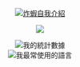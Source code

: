<html>
 <body>
  <p align="center"><a href="https://git.io/typing-svg"><img src="https://readme-typing-svg.herokuapp.com?font=Tourney&size=24&duration=2500&pause=1&color=FFFF00&center=%E7%9C%9F&vCenter=%E7%9C%9F&multiline=true&repeat=%E7%9C%9F&width=435&height=100&lines=%E5%97%A8%E4%BD%A0%E5%A5%BD%E6%88%91%E6%98%AF%E7%82%B8%E8%9D%A6(VincentX0905)!;%E9%80%99%E6%98%AF%E6%88%91%E7%9A%84%E5%84%B2%E5%AD%98%E5%BA%AB~;%E6%AD%A1%E8%BF%8E%E5%90%84%E4%BD%8D%E8%A7%80%E8%B3%9E%E8%88%87%E5%8F%96%E7%94%A8~" alt="炸蝦自我介紹" /></a></p>
 <p align="center">
   <a href="https://discord.gg/Pw8z4YkBFB" alt="炸蝦機器人-FSBOT群組">
    <img src="https://img.shields.io/discord/937628164862136362?color=7289DA&labelColor=4a64bd&logo=discord&logoColor=white&style=for-the-badge"/></a>
  </p>
<p align="center"><img src="https://github-readme-stats.vercel.app/api?username=vincentwang0905&show_icons=true&theme=gruvbox&bg_color=30,e96443,904e95&title_color=fff&text_color=fff&locale=cn" alt="我的統計數據"></br><img src="https://github-readme-stats.vercel.app/api/top-langs/?username=vincentwang0905&show_icons=true&theme=gruvbox&bg_color=30,e96443,904e95&title_color=fff&text_color=fff&locale=cn" alt="我最常使用的語言"></p>
</body>
</html>
